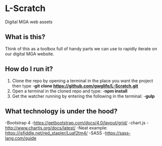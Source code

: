 # L-Scratch
Digital MGA web assets

## What is this?
Think of this as a toolbox full of handy parts we can use to rapidly iterate on our digital MGA website.

## How do I run it?

1. Clone the repo by opening a terminal in the place you want the project then type
  -**git clone https://github.com/gwglife/L-Scratch.git**
2. Open a terminal in the cloned repo and type:
  -**npm install**
3. Get the watcher running by entering the following in the terminal:
  -**gulp**

## What technology is under the hood?

-Bootstrap 4
 -https://getbootstrap.com/docs/4.0/layout/grid/
-chart.js
  -http://www.chartjs.org/docs/latest/
  -Neat example: https://jsfiddle.net/red_stapler/Luaf2tm4/
-SASS
  -https://sass-lang.com/guide
